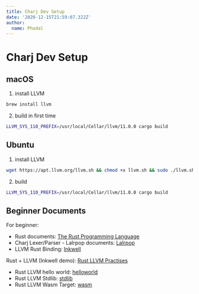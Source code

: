 ```yaml
---
title: Charj Dev Setup
date: '2020-12-15T21:59:07.322Z'
author:
  name: Phodal
---
```



# Charj Dev Setup


## macOS

1. install LLVM

```bash
brew install llvm
```

2. build in first time

```bash
LLVM_SYS_110_PREFIX=/usr/local/Cellar/llvm/11.0.0 cargo build
```

## Ubuntu

1. install LLVM

```bash
wget https://apt.llvm.org/llvm.sh && chmod +x llvm.sh && sudo ./llvm.sh 10
```

2. build


```bash
LLVM_SYS_110_PREFIX=/usr/local/Cellar/llvm/11.0.0 cargo build
```

## Beginner Documents

For beginner:

 - Rust documents: [The Rust Programming Language](https://doc.rust-lang.org/book/)
 - Charj Lexer/Parser - Lalrpop documents: [Lalrpop](https://github.com/lalrpop/lalrpop)
 - LLVM Rust Binding: [Inkwell](https://github.com/TheDan64/inkwell)

Rust + LLVM (Inkwell demo): [Rust LLVM Practises](https://github.com/phodal/rust-llvm-practises)

 - Rust LLVM hello world: [helloworld](https://github.com/phodal/rust-llvm-practises/tree/main/helloworld)
 - Rust LLVM Stdlib: [stdlib](https://github.com/phodal/rust-llvm-practises/tree/main/stdlib)
 - Rust LLVM Wasm Target: [wasm](https://github.com/phodal/rust-llvm-practises/tree/main/wasm)


